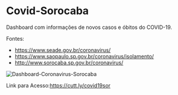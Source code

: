 # Covid-Sorocaba
Dashboard com informações de novos casos e óbitos do COVID-19.

Fontes:
- https://www.seade.gov.br/coronavirus/
- https://www.saopaulo.sp.gov.br/coronavirus/isolamento/
- http://www.sorocaba.sp.gov.br/coronavirus/

<img src="https://i.ibb.co/JrgnL7B/Dashboard-Coronavirus-Sorocaba.png" alt="Dashboard-Coronavirus-Sorocaba" border="0"></a>

Link para Acesso:https://cutt.ly/covid19sor
